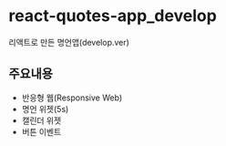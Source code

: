 # react-quotes-app_develop
리액트로 만든 명언앱(develop.ver)

## 주요내용
  - 반응형 웹(Responsive Web)
  - 명언 위젯(5s)
  - 캘린더 위젯
  - 버튼 이벤트

